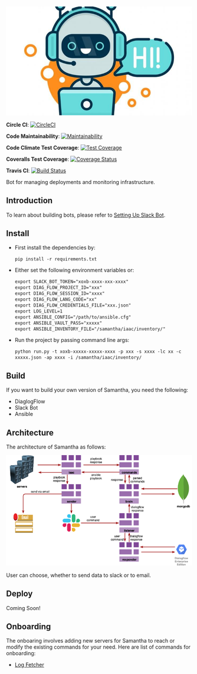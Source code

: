 ![alt-text](docs/chatbot.jpg)

**Circle CI**: [![CircleCI](https://circleci.com/gh/rajatguptarg/samantha.svg?style=svg)](https://circleci.com/gh/rajatguptarg/samantha)

**Code Maintainability**: [![Maintainability](https://api.codeclimate.com/v1/badges/ea81caf4826ebdc015f8/maintainability)](https://codeclimate.com/github/rajatguptarg/samantha/maintainability)

**Code Climate Test Coverage**: [![Test Coverage](https://api.codeclimate.com/v1/badges/ea81caf4826ebdc015f8/test_coverage)](https://codeclimate.com/github/rajatguptarg/samantha/test_coverage)

**Coveralls Test Coverage**: [![Coverage Status](https://coveralls.io/repos/github/rajatguptarg/samantha/badge.svg?branch=master)](https://coveralls.io/github/rajatguptarg/samantha?branch=master)

**Travis CI**: [![Build Status](https://travis-ci.org/rajatguptarg/samantha.svg?branch=master)](https://travis-ci.org/rajatguptarg/samantha)



Bot for managing deployments and monitoring infrastructure.


## Introduction

To learn about building bots, please refer to [Setting Up Slack Bot](/docs/tutorial/README.md).

## Install

* First install the dependencies by:

    ```shell
    pip install -r requirements.txt
    ```

* Either set the following environment variables or:

    ```shell
    export SLACK_BOT_TOKEN="xoxb-xxxx-xxx-xxxx"
    export DIAG_FLOW_PROJECT_ID="xxx"
    export DIAG_FLOW_SESSION_ID="xxxx"
    export DIAG_FLOW_LANG_CODE="xx"
    export DIAG_FLOW_CREDENTIALS_FILE="xxx.json"
    export LOG_LEVEL=1
    export ANSIBLE_CONFIG="/path/to/ansible.cfg"
    export ANSIBLE_VAULT_PASS="xxxxx"
    export ANSIBLE_INVENTORY_FILE="/samantha/iaac/inventory/"
    ```

* Run the project by passing command line args:

    ```shell
    python run.py -t xoxb-xxxxx-xxxxx-xxxx -p xxx -s xxxx -lc xx -c xxxxx.json -ap xxxx -i /samantha/iaac/inventory/
    ```

    

## Build

If you want to build your own version of Samantha, you need the following:

* DiaglogFlow
* Slack Bot
* Ansible

## Architecture

The architecture of Samantha as follows:



![alt-text](docs/samantha.png)

User can choose, whether to send data to slack or to email.

## Deploy

Coming Soon!


## Onboarding

The onboaring involves adding new servers for Samantha to reach or modify the existing commands for your need. Here are list of commands for onboarding:

* [Log Fetcher](docs/onboarding/log-fetcher.md)

